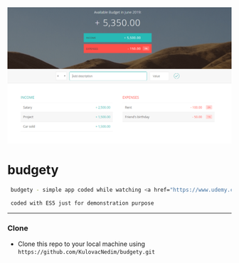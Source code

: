 <img src="pic.png" title="FVCproductions" alt="pic.png">

# budgety 


```bash
 budgety - simple app coded while watching <a href="https://www.udemy.com/the-complete-javascript-course/" target="_blank">the course on javascript</a>
```

```bash
 coded with ES5 just for demonstration purpose
```


---

### Clone

- Clone this repo to your local machine using `https://github.com/KulovacNedim/budgety.git`

